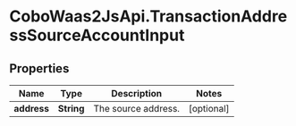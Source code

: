 # CoboWaas2JsApi.TransactionAddressSourceAccountInput

## Properties

Name | Type | Description | Notes
------------ | ------------- | ------------- | -------------
**address** | **String** | The source address. | [optional] 


